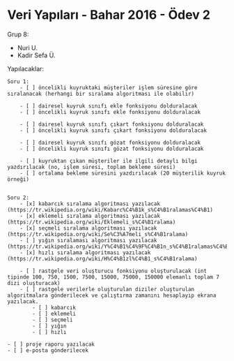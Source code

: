 # Veri Yapıları - Bahar 2016 - Ödev 2  

Grup 8:  
- Nuri U.  
- Kadir Sefa Ü.  

Yapılacaklar:  

	Soru 1:  
		- [ ] öncelikli kuyruktaki müşteriler işlem süresine göre sıralanacak (herhangi bir sıralama algoritması ile olabilir)

		- [ ] dairesel kuyruk sınıfı ekle fonksiyonu dolduralacak  
		- [ ] öncelikli kuyruk sınıfı ekle fonksiyonu dolduralacak  

		- [ ] dairesel kuyruk sınıfı çıkart fonksiyonu dolduralacak  
		- [ ] öncelikli kuyruk sınıfı çıkart fonksiyonu dolduralacak  

		- [ ] dairesel kuyruk sınıfı gözat fonksiyonu dolduralacak  
		- [ ] öncelikli kuyruk sınıfı gözat fonksiyonu dolduralacak  

		- [ ] kuyruktan çıkan müşteriler ile ilgili detaylı bilgi yazdırılacak (no, işlem süresi, toplam bekleme süresi)  
		- [ ] ortalama bekleme süresini yazdırılacak (20 müşterilik kuyruk örneği)   


	Soru 2:  
		- [x] kabarcık sıralama algoritması yazılacak (https://tr.wikipedia.org/wiki/Kabarc%C4%B1k_s%C4%B1ralamas%C4%B1)  
		- [x] eklemeli sıralama algoritması yazılacak (https://tr.wikipedia.org/wiki/Eklemeli_s%C4%B1ralama)  
		- [x] seçmeli sıralama algoritması yazılacak (https://tr.wikipedia.org/wiki/Se%C3%A7meli_s%C4%B1ralama)  
		- [ ] yığın sıralaması algoritması yazılacak (https://tr.wikipedia.org/wiki/Y%C4%B1%C4%9F%C4%B1n_s%C4%B1ralamas%C4%B1)  
		- [x] hızlı sıralama algoritması yazılacak (https://tr.wikipedia.org/wiki/H%C4%B1zl%C4%B1_s%C4%B1ralama)  

		- [ ] rastgele veri oluşturucu fonksiyonu oluşturulacak (int tipinde 100, 750, 1500, 7500, 15000, 75000, 150000 elemanlı toplam 7 dizi oluşturacak)  
		- [ ] rastgele verilerle oluşturulan diziler oluşturulan algoritmalara gönderilecek ve çalıştırma zamanını hesaplayıp ekrana yazılacak.  
			- [ ] kabarcık  
			- [ ] eklemeli  
			- [ ] seçmeli  
			- [ ] yığın  
			- [ ] hızlı  

	- [ ] proje raporu yazılacak
	- [ ] e-posta gönderilecek